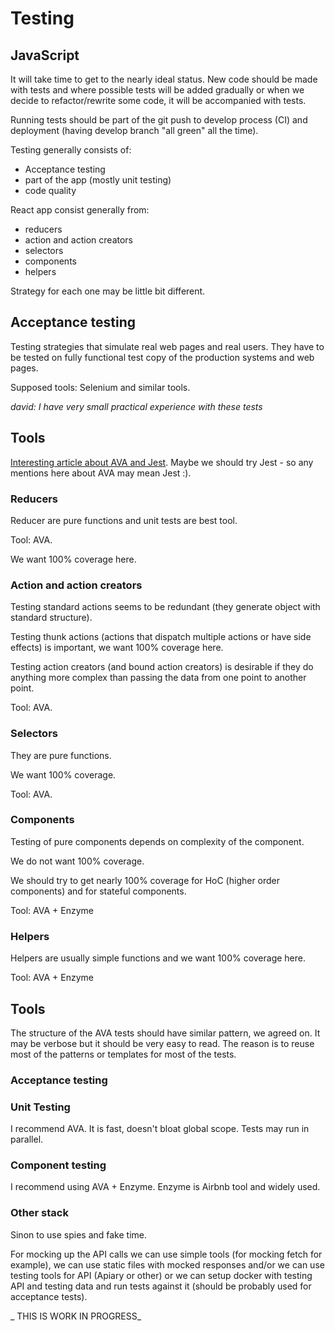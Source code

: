 # Testing

## JavaScript

It will take time to get to the nearly ideal status. New code should be made with tests and where possible tests will be added gradually or when we decide to refactor/rewrite some code, it will be accompanied with tests.

Running tests should be part of the git push to develop process (CI) and deployment (having develop branch "all green" all the time).


Testing generally consists of:

* Acceptance testing
* part of the app (mostly unit testing)
* code quality

React app consist generally from:

* reducers
* action and action creators
* selectors
* components
* helpers


Strategy for each one may be little bit different.


## Acceptance testing

Testing strategies that simulate real web pages and real users. They have to be tested on fully functional test copy of the production systems and web pages.

Supposed tools: Selenium and similar tools.

_david: I have very small practical experience with these tests_


## Tools

[Interesting article about AVA and Jest](https://medium.com/@kentcdodds/migrating-to-jest-881f75366e7e#.h6176qd25). Maybe we should try Jest - so any mentions here about AVA may mean Jest :).


### Reducers

Reducer are pure functions and unit tests are best tool.

Tool: AVA. 

We want 100% coverage here.



### Action and action creators

Testing standard actions seems to be redundant (they generate object with standard structure).

Testing thunk actions (actions that dispatch multiple actions or have side effects) is important, we want 100% coverage here.

Testing action creators (and bound action creators) is desirable if they do anything more complex than passing the data from one point to another point.

Tool: AVA.



### Selectors

They are pure functions.

We want 100% coverage.

Tool: AVA.



### Components

Testing of pure components depends on complexity of the component.

We do not want 100% coverage.

We should try to get nearly 100% coverage for HoC (higher order components) and for stateful components.

Tool: AVA + Enzyme



### Helpers

Helpers are usually simple functions and we want 100% coverage here.

Tool: AVA + Enzyme







## Tools

The structure of the AVA tests should have similar pattern, we agreed on. It may be verbose but it should be very easy to read. The reason is to reuse most of the patterns or templates for most of the tests.


### Acceptance testing


### Unit Testing

I recommend AVA. It is fast, doesn't bloat global scope. Tests may run in parallel.


### Component testing

I recommend using AVA + Enzyme. Enzyme is Airbnb tool and widely used.


### Other stack

Sinon to use spies and fake time.

For mocking up the API calls we can use simple tools (for mocking fetch for example), we can use static files with mocked responses and/or we can use testing tools for API (Apiary or other) or we can setup docker with testing API and testing data and run tests against it (should be probably used for acceptance tests).


_ THIS IS WORK IN PROGRESS_
